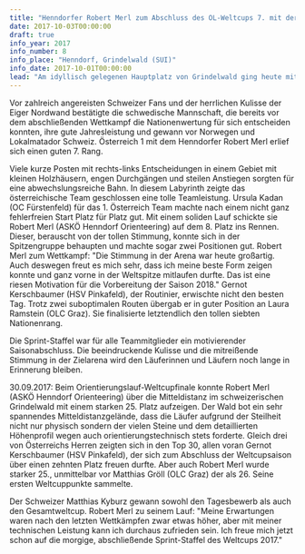 ```yaml
---
title: "Henndorfer Robert Merl zum Abschluss des OL-Weltcups 7. mit der Mixed-Sprint-Staffel"
date: 2017-10-03T00:00:00
draft: true
info_year: 2017
info_number: 8
info_place: "Henndorf, Grindelwald (SUI)"
info_date: 2017-10-01T00:00:00
lead: "Am idyllisch gelegenen Hauptplatz von Grindelwald ging heute mit der Sprintstaffel der letzte große internationale Wettkampf der Saison über die Bühne."
---
```


Vor zahlreich angereisten Schweizer Fans und der herrlichen Kulisse der Eiger Nordwand bestätigte die schwedische Mannschaft, die bereits vor dem abschließenden Wettkampf die Nationenwertung für sich entscheiden konnten, ihre gute Jahresleistung und gewann vor Norwegen und Lokalmatador Schweiz. Österreich 1 mit dem Henndorfer Robert Merl erlief sich einen guten 7. Rang.

Viele kurze Posten mit rechts-links Entscheidungen in einem Gebiet mit kleinen Holzhäusern, engen Durchgängen und steilen Anstiegen sorgten für eine abwechslungsreiche Bahn. In diesem Labyrinth zeigte das österreichische Team geschlossen eine tolle Teamleistung. Ursula Kadan (OC Fürstenfeld) für das 1. Österreich Team machte nach einem nicht ganz fehlerfreien Start Platz für Platz gut. Mit einem soliden Lauf schickte sie Robert Merl (ASKÖ Henndorf Orienteering) auf dem 8. Platz ins Rennen. Dieser, berauscht von der tollen Stimmung, konnte sich in der Spitzengruppe behaupten und machte sogar zwei Positionen gut. Robert Merl zum Wettkampf: "Die Stimmung in der Arena war heute großartig. Auch deswegen freut es mich sehr, dass ich meine beste Form zeigen konnte und ganz vorne in der Weltspitze mitlaufen durfte. Das ist eine riesen Motivation für die Vorbereitung der Saison 2018." Gernot Kerschbaumer (HSV Pinkafeld), der Routinier, erwischte nicht den besten Tag. Trotz zwei suboptimalen Routen übergab er in guter Position an Laura Ramstein (OLC Graz). Sie finalisierte letztendlich den tollen siebten Nationenrang.

Die Sprint-Staffel war für alle Teammitglieder ein motivierender Saisonabschluss. Die beeindruckende Kulisse und die mitreißende Stimmung in der Zielarena wird den Läuferinnen und Läufern noch lange in Erinnerung bleiben.

30.09.2017:
Beim Orientierungslauf-Weltcupfinale konnte Robert Merl (ASKÖ Henndorf Orienteering) über die Mitteldistanz im schweizerischen Grindelwald mit einem starken 25. Platz aufzeigen. Der Wald bot ein sehr spannendes Mitteldistanzgelände, dass die Läufer aufgrund der Steilheit nicht nur physisch sondern der vielen Steine und dem detaillierten Höhenprofil wegen auch orientierungstechnisch stets forderte. Gleich drei von Österreichs Herren zeigten sich in den Top 30, allen voran Gernot Kerschbaumer (HSV Pinkafeld), der sich zum Abschluss der Weltcupsaison über einen zehnten Platz freuen durfte. Aber auch Robert Merl wurde starker 25., unmittelbar vor Matthias Gröll (OLC Graz) der als 26. Seine ersten Weltcuppunkte sammelte.

Der Schweizer Matthias Kyburz gewann sowohl den Tagesbewerb als auch den Gesamtweltcup. Robert Merl zu seinem Lauf: "Meine Erwartungen waren nach den letzten Wettkämpfen zwar etwas höher, aber mit meiner technischen Leistung kann ich durchaus zufrieden sein. Ich freue mich jetzt schon auf die morgige, abschließende Sprint-Staffel des Weltcups 2017."